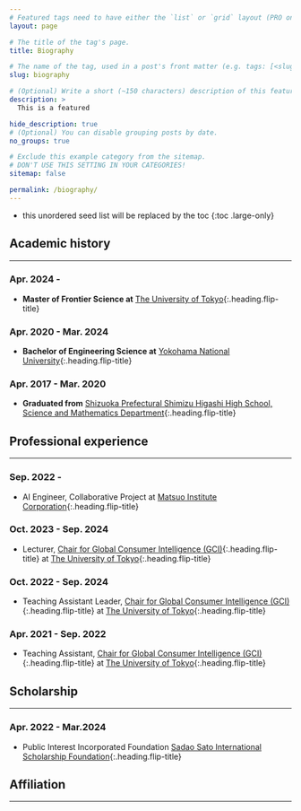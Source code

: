 ```yaml
---
# Featured tags need to have either the `list` or `grid` layout (PRO only).
layout: page

# The title of the tag's page.
title: Biography

# The name of the tag, used in a post's front matter (e.g. tags: [<slug>]).
slug: biography

# (Optional) Write a short (~150 characters) description of this featured tag.
description: >
  This is a featured 

hide_description: true
# (Optional) You can disable grouping posts by date.
no_groups: true

# Exclude this example category from the sitemap.
# DON'T USE THIS SETTING IN YOUR CATEGORIES!
sitemap: false

permalink: /biography/
---
```


* this unordered seed list will be replaced by the toc 
{:toc .large-only}

## Academic history
----------------------------------------------------------------
### Apr. 2024 -
* **Master of Frontier Science at** [The University of Tokyo]{:.heading.flip-title}

### Apr. 2020 - Mar. 2024
* **Bachelor of Engineering Science at** [Yokohama National University]{:.heading.flip-title} 

### Apr. 2017 - Mar. 2020
* **Graduated from** [Shizuoka Prefectural Shimizu Higashi High School, Science and Mathematics Department]{:.heading.flip-title} 


## Professional experience
----------------------------------------------------------------
### Sep. 2022 -
* AI Engineer, Collaborative Project at [Matsuo Institute Corporation]{:.heading.flip-title}

### Oct. 2023 - Sep. 2024
* Lecturer, [Chair for Global Consumer Intelligence (GCI)]{:.heading.flip-title} at [The University of Tokyo]{:.heading.flip-title}

### Oct. 2022 - Sep. 2024
* Teaching Assistant Leader, [Chair for Global Consumer Intelligence (GCI)]{:.heading.flip-title} at [The University of Tokyo]{:.heading.flip-title}

### Apr. 2021 - Sep. 2022
* Teaching Assistant, [Chair for Global Consumer Intelligence (GCI)]{:.heading.flip-title} at [The University of Tokyo]{:.heading.flip-title}


## Scholarship
----------------------------------------------------------------
### Apr. 2022 - Mar.2024
* Public Interest Incorporated Foundation [Sadao Sato International Scholarship Foundation]{:.heading.flip-title} 


## Affiliation
----------------------------------------------------------------


[Yokohama National University]: https://www.ynu.ac.jp/english/

[Shizuoka Prefectural Shimizu Higashi High School, Science and Mathematics Department]: http://www.edu.pref.shizuoka.jp/shimizuhigashi-h/home.nsf/IndexFormView?OpenView

[Sadao Sato International Scholarship Foundation]: https://sato-isf.or.jp/

[Matsuo Institute Corporation]: https://matsuo-institute.com/

[Chair for Global Consumer Intelligence (GCI)]: https://gci.t.u-tokyo.ac.jp/

[The University of Tokyo]: https://www.u-tokyo.ac.jp/en/